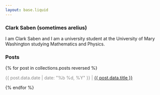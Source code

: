 ```yaml
---
layout: base.liquid
---
```


### Clark Saben (sometimes arelius)
I am Clark Saben and I am a university student at the University of Mary Washington studying Mathematics and Physics. 

### Posts

{% for post in collections.posts reversed %}
  <p>
    <span style="opacity: 0.5;">{{ post.data.date | date: "%b %d, %Y" }} |</span>
    <span><a href="{{ post.url }}">{{ post.data.title }}</a></span>
  </p>
{% endfor %}
